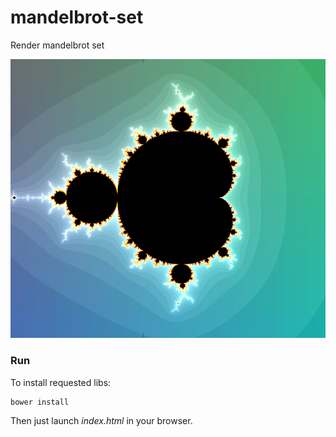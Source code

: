 # mandelbrot-set
Render mandelbrot set

![mandelbrot set](mset.png)

### Run

To install requested libs:

```
bower install
```

Then just launch *index.html* in your browser.